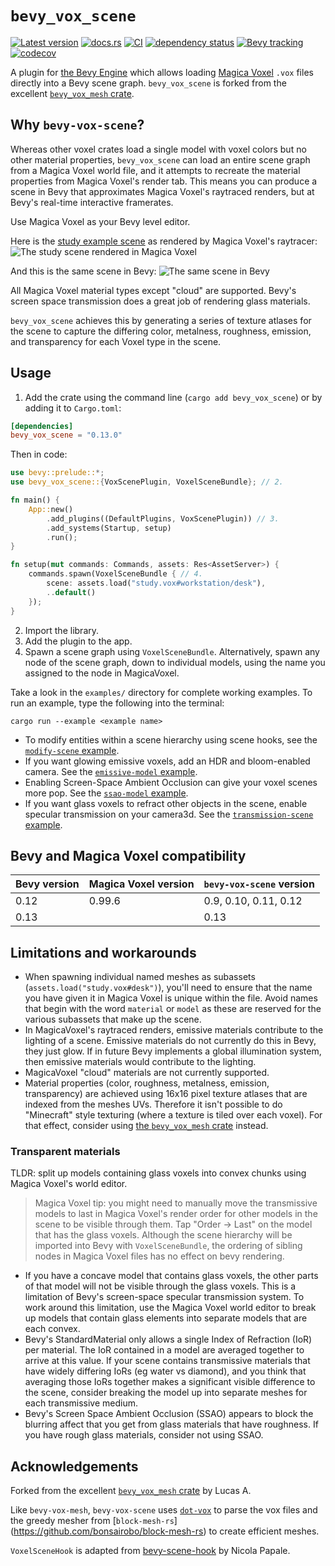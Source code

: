<h1>
<code>bevy_vox_scene</code>
</h1>

[![Latest version](https://img.shields.io/crates/v/bevy_vox_scene.svg)](https://crates.io/crates/bevy_vox_scene)
[![docs.rs](https://docs.rs/bevy_vox_scene/badge.svg)](https://docs.rs/bevy_vox_scene)
[![CI](https://github.com/Utsira/bevy_vox_scene/actions/workflows/ci.yml/badge.svg)](https://github.com/Utsira/bevy_vox_scene/actions/workflows/ci.yml)
[![dependency status](https://deps.rs/crate/bevy_vox_scene/0.11.0/status.svg)](https://deps.rs/crate/bevy_vox_scene/0.11.0)
[![Bevy tracking](https://img.shields.io/badge/Bevy%20tracking-released%20version-lightblue)](https://bevyengine.org/learn/book/plugin-development/#main-branch-tracking)
[![codecov](https://codecov.io/gh/Utsira/bevy_vox_scene/graph/badge.svg?token=29AR6PVOYP)](https://codecov.io/gh/Utsira/bevy_vox_scene)

A plugin for [the Bevy Engine](https://bevyengine.org) which allows loading [Magica Voxel](https://ephtracy.github.io) `.vox` files directly into a Bevy scene graph.
`bevy_vox_scene` is forked from the excellent [`bevy_vox_mesh` crate](https://crates.io/crates/bevy_vox_mesh).

## Why `bevy-vox-scene`?

Whereas other voxel crates load a single model with voxel colors but no other material properties, `bevy_vox_scene` can load an entire scene graph from a Magica Voxel world file, and it attempts to recreate the material properties from Magica Voxel's render tab. This means you can produce a scene in Bevy that approximates Magica Voxel's raytraced renders, but at Bevy's real-time interactive framerates.

Use Magica Voxel as your Bevy level editor.

Here is the [study example scene](examples/transmission-scene.rs) as rendered by Magica Voxel's raytracer:
![The study scene rendered in Magica Voxel](assets/studyMV.jpg)

And this is the same scene in Bevy:
![The same scene in Bevy](assets/study-bevy.jpg)

All Magica Voxel material types except "cloud" are supported. Bevy's screen space transmission does a great job of rendering glass materials. 

`bevy_vox_scene` achieves this by generating a series of texture atlases for the scene to capture the differing color, metalness, roughness, emission, and transparency for each Voxel type in the scene.

## Usage

1. Add the crate using the command line (`cargo add bevy_vox_scene`) or by adding it to `Cargo.toml`:

```toml
[dependencies]
bevy_vox_scene = "0.13.0"
```

   Then in code:

```rust no_run
use bevy::prelude::*;
use bevy_vox_scene::{VoxScenePlugin, VoxelSceneBundle}; // 2.

fn main() {
    App::new()
        .add_plugins((DefaultPlugins, VoxScenePlugin)) // 3.
        .add_systems(Startup, setup)
        .run();
}

fn setup(mut commands: Commands, assets: Res<AssetServer>) {
    commands.spawn(VoxelSceneBundle { // 4.
        scene: assets.load("study.vox#workstation/desk"),
        ..default()
    });
}
```

2. Import the library.
3. Add the plugin to the app.
4. Spawn a scene graph using `VoxelSceneBundle`. Alternatively, spawn any node of the scene graph, down to individual models, using the name you assigned to the node in MagicaVoxel.

Take a look in the `examples/` directory for complete working examples. To run an example, type the following into the terminal:
```ignore
cargo run --example <example name>
```

- To modify entities within a scene hierarchy using scene hooks, see the [`modify-scene` example](/examples/modify-scene.rs).
- If you want glowing emissive voxels, add an HDR and bloom-enabled camera. See the [`emissive-model` example](/examples/emissive-model.rs).
- Enabling Screen-Space Ambient Occlusion can give your voxel scenes more pop. See the [`ssao-model` example](/examples/ssao-model.rs).
- If you want glass voxels to refract other objects in the scene, enable specular transmission on your camera3d. See the [`transmission-scene` example](/examples/transmission-scene.rs).

## Bevy and Magica Voxel compatibility

| Bevy version | Magica Voxel version | `bevy-vox-scene` version | 
| ------------ | -------------- | --- |
| 0.12         | 0.99.6               | 0.9, 0.10, 0.11, 0.12    | 
| 0.13         |                      | 0.13                     |

## Limitations and workarounds

- When spawning individual named meshes as subassets (`assets.load("study.vox#desk")`), you'll need to ensure that the name you have given it in Magica Voxel is unique within the file. Avoid names that begin with the word `material` or `model` as these are reserved for the various subassets that make up the scene.
- In MagicaVoxel's raytraced renders, emissive materials contribute to the lighting of a scene. Emissive materials do not currently do this in Bevy, they just glow. If in future Bevy implements a global illumination system, then emissive materials would contribute to the lighting.
- MagicaVoxel "cloud" materials are not currently supported.
- Material properties (color, roughness, metalness, emission, transparency) are achieved using 16x16 pixel texture atlases that are indexed from the meshes UVs. Therefore it isn't possible to do "Minecraft" style texturing (where a texture is tiled over each voxel). For that effect, consider using [the `bevy_vox_mesh` crate](https://crates.io/crates/bevy_vox_mesh) instead.

### Transparent materials

TLDR: split up models containing glass voxels into convex chunks using Magica Voxel's world editor.

> Magica Voxel tip: you might need to manually move the transmissive models to last in Magica Voxel's render order for other models in the scene to be visible through them. Tap "Order -> Last" on the model that has the glass voxels. Although the scene hierarchy will be imported into Bevy with `VoxelSceneBundle`, the ordering of sibling nodes in Magica Voxel files has no effect on bevy rendering.

- If you have a concave model that contains glass voxels, the other parts of that model will not be visible through the glass voxels. This is a limitation of Bevy's screen-space specular transmission system. To work around this limitation, use the Magica Voxel world editor to break up models that contain glass elements into separate models that are each convex.
- Bevy's StandardMaterial only allows a single Index of Refraction (IoR) per material. The IoR contained in a model are averaged together to arrive at this value. If your scene contains transmissive materials that have widely differing IoRs (eg water vs diamond), and you think that averaging those IoRs together makes a significant visible difference to the scene, consider breaking the model up into separate meshes for each transmissive medium.
- Bevy's Screen Space Ambient Occlusion (SSAO) appears to block the blurring affect that you get from glass materials that have roughness. If you have rough glass materials, consider not using SSAO.

## Acknowledgements

Forked from the excellent [`bevy_vox_mesh` crate](https://crates.io/crates/bevy_vox_mesh) by Lucas A.

Like `bevy-vox-mesh`, `bevy-vox-scene` uses [`dot-vox`](https://github.com/dust-engine/dot_vox) to parse the vox files and the greedy mesher from [`block-mesh-rs`] (https://github.com/bonsairobo/block-mesh-rs) to create efficient meshes.

`VoxelSceneHook` is adapted from [bevy-scene-hook](https://github.com/nicopap/bevy-scene-hook) by Nicola Papale.
